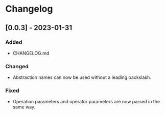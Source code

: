 # Changelog

## [0.0.3] - 2023-01-31

### Added

- CHANGELOG.md

### Changed

- Abstraction names can now be used without a leading backslash.

### Fixed

- Operation parameters and operator parameters are now parsed in the same way.